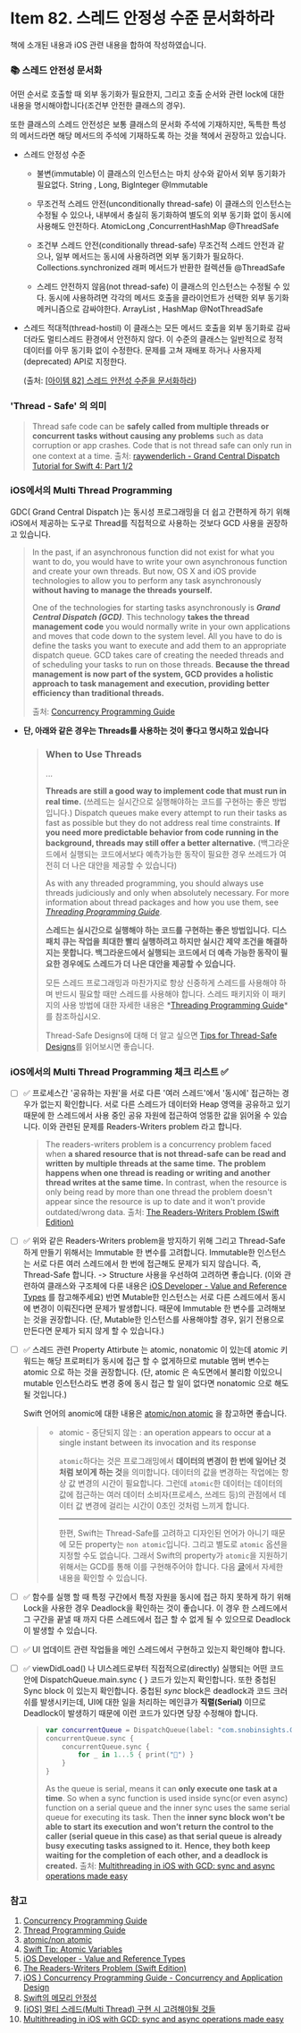 # Item 82. 스레드 안정성 수준 문서화하라

책에 소개된 내용과 iOS 관련 내용을 합하여 작성하였습니다.

### 📚 스레드 안전성 문서화

어떤 순서로 호출할 때 외부 동기화가 필요한지, 그리고 호출 순서와 관련 lock에 대한 내용을 명시해야합니다(조건부 안전한 클래스의 경우). 

또한 클래스의 스레드 안전성은 보통 클래스의 문서화 주석에 기재하지만, 독특한 특성의 메서드라면 해당 메서드의 주석에 기재하도록 하는 것을 책에서 권장하고 있습니다.

* 스레드 안정성 수준
  * 불변(immutable)
이 클래스의 인스턴스는 마치 상수와 같아서 외부 동기화가 필요없다.
String , Long, BigInteger
@Immutable
 
  * 무조건적 스레드 안전(unconditionally thread-safe)
이 클래스의 인스턴스는 수정될 수 있으나, 내부에서 충실히 동기화하여 별도의 외부 동기화 없이 동시에 사용해도 안전하다.
AtomicLong ,ConcurrentHashMap
@ThreadSafe
 
  * 조건부 스레드 안전(conditionally thread-safe)
무조건적 스레드 안전과 같으나, 일부 메서드는 동시에 사용하려면 외부 동기화가 필요하다.
Collections.synchronized 래퍼 메서드가 반환한 컬렉션들
@ThreadSafe
 
  * 스레드 안전하지 않음(not thread-safe)
이 클래스의 인스턴스는 수정될 수 있다. 동시에 사용하려면 각각의 메서드 호출을 클라이언트가 선택한 외부 동기화 메커니즘으로 감싸야한다.
ArrayList , HashMap
@NotThreadSafe
 
* 스레드 적대적(thread-hostil)
이 클래스는 모든 메서드 호출을 외부 동기화로 감싸더라도 멀티스레드 환경에서 안전하지 않다.
이 수준의 클래스는 일반적으로 정적 데이터를 아무 동기화 없이 수정한다.
문제를 고쳐 재배포 하거나 사용자제 (deprecated) API로 지정한다.
  
  (출처: [[아이템 82] 스레드 안전성 수준을 문서화하라](https://javabom.tistory.com/91))
  

### 'Thread - Safe' 의 의미

> Thread safe code can be **safely called from multiple threads or concurrent tasks without causing any problems** such as data corruption or app crashes. Code that is not thread safe can only run in one context at a time.
> 출처: [raywenderlich - Grand Central Dispatch Tutorial for Swift 4: Part 1/2](https://www.raywenderlich.com/5370-grand-central-dispatch-tutorial-for-swift-4-part-1-2#toc-anchor-009)



### iOS에서의 Multi Thread Programming

GDC( Grand Central Dispatch )는 동시성 프로그래밍을 더 쉽고 간편하게 하기 위해 iOS에서 제공하는 도구로 Thread를 직접적으로 사용하는 것보다 GCD 사용을 권장하고 있습니다. 

> In the past, if an asynchronous function did not exist for what you want to do, you would have to write your own asynchronous function and create your own threads. But now, OS X and iOS provide technologies to allow you to perform any task asynchronously **without having to manage the threads yourself.**
>
> One of the technologies for starting tasks asynchronously is ***Grand Central Dispatch (GCD)***. This technology **takes the thread management code** you would normally write in your own applications and moves that code down to the system level. All you have to do is define the tasks you want to execute and add them to an appropriate dispatch queue. GCD takes care of creating the needed threads and of scheduling your tasks to run on those threads. **Because the thread management is now part of the system, GCD provides a holistic approach to task management and execution, providing better efficiency than traditional threads.**
>
> 출처: [Concurrency Programming Guide](https://developer.apple.com/library/archive/documentation/General/Conceptual/ConcurrencyProgrammingGuide/ConcurrencyandApplicationDesign/ConcurrencyandApplicationDesign.html#//apple_ref/doc/uid/TP40008091-CH100-SW8)

* **단, 아래와 같은 경우는 Threads를 사용하는 것이 좋다고 명시하고 있습니다**

  > ### When to Use Threads
  >
  > ...
  >
  > **Threads are still a good way to implement code that must run in real time.** (쓰레드는 실시간으로 실행해야하는 코드를 구현하는 좋은 방법입니다.) Dispatch queues make every attempt to run their tasks as fast as possible but they do not address real time constraints. **If you need more predictable behavior from code running in the background, threads may still offer a better alternative.** (백그라운드에서 실행되는 코드에서보다 예측가능한 동작이 필요한 경우 쓰레드가 여전히 더 나은 대안을 제공할 수 있습니다)
  >
  > As with any threaded programming, you should always use threads judiciously and only when absolutely necessary. For more information about thread packages and how you use them, see *[Threading Programming Guide](https://developer.apple.com/library/archive/documentation/Cocoa/Conceptual/Multithreading/Introduction/Introduction.html#//apple_ref/doc/uid/10000057i)*.
  >
  > **스레드는 실시간으로 실행해야 하는 코드를 구현하는 좋은 방법입니다.** **디스패치 큐는 작업을 최대한 빨리 실행하려고 하지만 실시간 제약 조건을 해결하지는 못합니다. 백그라운드에서 실행되는 코드에서 더 예측 가능한 동작이 필요한 경우에도 스레드가 더 나은 대안을 제공할 수 있습니다.**
  >
  > 모든 스레드 프로그래밍과 마찬가지로 항상 신중하게 스레드를 사용해야 하며 반드시 필요할 때만 스레드를 사용해야 합니다. 스레드 패키지와 이 패키지의 사용 방법에 대한 자세한 내용은  *[Threading Programming Guide](https://developer.apple.com/library/archive/documentation/Cocoa/Conceptual/Multithreading/Introduction/Introduction.html#//apple_ref/doc/uid/10000057i)*를 참조하십시오.
  >
  >Thread-Safe Designs에 대해 더 알고 싶으면 [Tips for Thread-Safe Designs](https://developer.apple.com/library/archive/documentation/Cocoa/Conceptual/Multithreading/ThreadSafety/ThreadSafety.html#//apple_ref/doc/uid/10000057i-CH8-SW6)를 읽어보시면 좋습니다.
  
  

### iOS에서의 Multi Thread Programming 체크 리스트 ✅

 - [ ] ✅
     프로세스간 '공유하는 자원'을 서로 다른 '여러 스레드'에서 '동시에' 접근하는 경우가 없는지 확인합니다.
     서로 다른 스레드가 데이터와 Heap 영역을 공유하고 있기 때문에 한 스레드에서 사용 중인 공유 자원에 접근하여 엉뚱한 값을 읽어올 수 있습니다. 이와 관련된 문제를 Readers-Writers problem 라고 합니다.
     
     > The readers-writers problem is a concurrency problem faced when **a shared resource that is not thread-safe can be read and written by multiple threads at the same time.** **The problem happens when one thread is reading or writing and another thread writes at the same time.** In contrast, when the resource is only being read by more than one thread the problem doesn't appear since the resource is up to date and it won't provide outdated/wrong data.
     > 출처: [The Readers-Writers Problem (Swift Edition)](https://medium.com/swlh/the-readers-writers-problem-swift-edition-dcba94c3f02d#:~:text=The%20readers%2Dwriters%20problem%20is,writes%20at%20the%20same%20time.)

- [ ] ✅ 
  위와 같은 Readers-Writers problem을 방지하기 위해 그리고 Thread-Safe하게 만들기 위해서는 Immutable 한 변수를 고려합니다. Immutable한 인스턴스는 서로 다른 여러 스레드에서 한 번에 접근해도 문제가 되지 않습니다. 즉, Thread-Safe 합니다. 
  -> Structure 사용을 우선하여 고려하면 좋습니다. (이와 관련하여 클래스와 구조체에 다룬 내용은 [iOS Developer - Value and Reference Types](https://developer.apple.com/swift/blog/?id=10) 를 참고해주세요)
  반면 Mutable한 인스턴스는 서로 다른 스레드에서 동시에 변경이 이뤄진다면 문제가 발생합니다. 때문에 Immutable 한 변수를 고려해보는 것을 권장합니다. 
  (단, Mutable한 인스턴스를 사용해야할 경우, 읽기 전용으로 만든다면 문제가 되지 않게 할 수 있습니다.)
  
  
  
 - [ ] ✅ 
    스레드 관련 Property Attirbute 는 atomic, nonatomic 이 있는데 atomic 키워드는 해당 프로퍼티가 동시에 접근 할 수 없게하므로 mutable 멤버 변수는 atomic 으로 하는 것을 권장합니다.
(단, atomic 은 속도면에서 불리함 이있으니 mutable 인스턴스라도 변경 중에 동시 접근 할 일이 없다면 nonatomic 으로 해도 될 것입니다.)
    
    
    Swift 언어의 anomic에 대한 내용은 [atomic/non atomic](https://hcn1519.github.io/articles/2019-03/atomic) 을 참고하면 좋습니다.
    
    > - atomic - 중단되지 않는
    >   : an operation appears to occur at a single instant between its invocation and its response
    >
    >   `atomic`하다는 것은 프로그래밍에서 **데이터의 변경이 한 번에 일어난 것처럼 보이게 하는 것**을 의미합니다. 데이터의 값을 변경하는 작업에는 항상 값 변경의 시간이 필요합니다. 그런데 `atomic`한 데이터는 데이터의 값에 접근하는 여러 데이터 소비자(프로세스, 쓰레드 등)의 관점에서 데이터 값 변경에 걸리는 시간이 0초인 것처럼 느끼게 합니다.
    >
    >   --------------------------------
    >
    >   한편, Swift는 Thread-Safe를 고려하고 디자인된 언어가 아니기 때문에 모든 property는 `non atomic`입니다. 그리고 별도로 `atomic` 옵션을 지정할 수도 없습니다. 그래서 Swift의 property가 `atomic`을 지원하기 위해서는 GCD를 통해 이를 구현해주어야 합니다. 다음 [글](https://www.objc.io/blog/2018/12/18/atomic-variables/)에서 자세한 내용을 확인할 수 있습니다.
    
- [ ] ✅ 
  함수를 실행 할 때 특정 구간에서 특정 자원을 동시에 접근 하지 못하게 하기 위해 Lock을 사용한 경우 Deadlock을 확인하는 것이 좋습니다.
  이 경우 한 스레드에서 그 구간을 끝낼 때 까지 다른 스레드에서 접근 할 수 없게 될 수 있으므로 Deadlock 이 발생할 수 있습니다.

- [ ] ✅ 
  UI 업데이트 관련 작업들을 메인 스레드에서 구현하고 있는지 확인해야 합니다.

- [ ] ✅ viewDidLoad() 나 UI스레드로부터 직접적으로(directly) 실행되는 어떤 코드 안에  DispatchQueue.main.sync { }  코드가 있는지 확인합니다. 또한 중첩된 Sync block 이 있는지 확인합니다.
  중첩된 *sync* block은 deadlock과 코드 크러쉬를 발생시키는데, UI에 대한 일을 처리하는 메인큐가 **직렬(Serial)** 이므로 Deadlock이 발생하기 때문에 이런 코드가 있다면 당장 수정해야 합니다.
  
  > ```swift
  > var concurrentQueue = DispatchQueue(label: "com.snobinsights.ConcurrentQueue", attributes: .concurrent)
  > concurrentQueue.sync {
  >     concurrentQueue.sync {
  >         for _ in 1...5 { print("🔴") }
  >     }
  > }
  > ```
  >
  > As the queue is serial, means it can **only execute one task at a time**. So when a sync function is used inside sync(or even async) function on a serial queue and the inner sync uses the same serial queue for executing its task. Then the **inner sync block won’t be able to start its execution and won’t return the control to the caller (serial queue in this case) as that serial queue is already busy executing tasks assigned to it.** **Hence, they both keep waiting for the completion of each other, and a deadlock is created.**
  > 출처: [Multithreading in iOS with GCD: sync and async operations made easy](https://medium.com/@snobinsights/multithreading-in-ios-with-gcd-sync-and-async-operations-made-easy-9af0fe06c7b3)


### 참고

1. [Concurrency Programming Guide](https://developer.apple.com/library/archive/documentation/General/Conceptual/ConcurrencyProgrammingGuide/ConcurrencyandApplicationDesign/ConcurrencyandApplicationDesign.html#//apple_ref/doc/uid/TP40008091-CH100-SW8)
2. [Thread Programming Guide](https://developer.apple.com/library/archive/documentation/Cocoa/Conceptual/Multithreading/ThreadSafety/ThreadSafety.html#//apple_ref/doc/uid/10000057i-CH8-SW1)
3. [atomic/non atomic](https://hcn1519.github.io/articles/2019-03/atomic)
4. [Swift Tip: Atomic Variables](https://www.objc.io/blog/2018/12/18/atomic-variables/)
5. [iOS Developer - Value and Reference Types](https://developer.apple.com/swift/blog/?id=10)
6. [The Readers-Writers Problem (Swift Edition)](https://medium.com/swlh/the-readers-writers-problem-swift-edition-dcba94c3f02d#:~:text=The%20readers%2Dwriters%20problem%20is,writes%20at%20the%20same%20time.)
7. [iOS ) Concurrency Programming Guide - Concurrency and Application Design](https://zeddios.tistory.com/509)
8. [Swift의 메모리 안정성](https://jcsoohwancho.github.io/2019-08-25-Swift%EC%9D%98-%EB%A9%94%EB%AA%A8%EB%A6%AC-%EC%95%88%EC%A0%95%EC%84%B1/)
9. [[iOS] 멀티 스레드(Multi Thread) 구현 시 고려해야될 것들](https://gwangyonglee.tistory.com/47)
10. [Multithreading in iOS with GCD: sync and async operations made easy](https://medium.com/@snobinsights/multithreading-in-ios-with-gcd-sync-and-async-operations-made-easy-9af0fe06c7b3)
